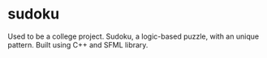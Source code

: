 # sudoku
Used to be a college project. Sudoku, a logic-based puzzle, with an unique pattern. Built using C++ and SFML library.
